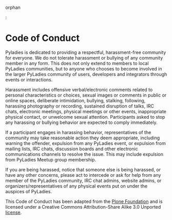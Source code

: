 orphan

:   

Code of Conduct
===============

Pyladies is dedicated to providing a respectful, harassment-free
community for everyone. We do not tolerate harassment or bullying of any
community member in any form. This does not only extend to members to
local PyLadies communities, but to anyone who chooses to become involved
in the larger PyLadies community of users, developers and integrators
through events or interactions.

Harassment includes offensive verbal/electronic comments related to
personal characteristics or choices, sexual images or comments in public
or online spaces, deliberate intimidation, bullying, stalking,
following, harassing photography or recording, sustained disruption of
talks, IRC chats, electronic meetings, physical meetings or other
events, inappropriate physical contact, or unwelcome sexual attention.
Participants asked to stop any harassing or bullying behavior are
expected to comply immediately.

If a participant engages in harassing behavior, representatives of the
community may take reasonable action they deem appropriate, including
warning the offender, expulsion from any PyLadies event, or expulsion
from mailing lists, IRC chats, discussion boards and other electronic
communications channels to resolve the issue. This may include expulsion
from PyLadies Meetup group membership.

If you are being harassed, notice that someone else is being harassed,
or have any other concerns, please act to intercede or ask for help from
any member of the PyLadies community, IRC chat admins, website admins,
or organizers/representatives of any physical events put on under the
auspices of PyLadies.

This Code of Conduct has been adapted from the [Plone
Foundation](http://plone.org/foundation/materials/foundation-resolutions/code-of-conduct)
and is licensed under a Creative Commons Attribution-Share Alike 3.0
Unported [license](http://creativecommons.org/licenses/by-sa/3.0/).
